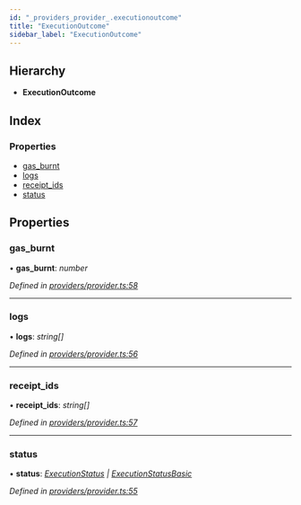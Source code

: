 ```yaml
---
id: "_providers_provider_.executionoutcome"
title: "ExecutionOutcome"
sidebar_label: "ExecutionOutcome"
---
```


## Hierarchy

* **ExecutionOutcome**

## Index

### Properties

* [gas_burnt](_providers_provider_.executionoutcome.md#gas_burnt)
* [logs](_providers_provider_.executionoutcome.md#logs)
* [receipt_ids](_providers_provider_.executionoutcome.md#receipt_ids)
* [status](_providers_provider_.executionoutcome.md#status)

## Properties

###  gas_burnt

• **gas_burnt**: *number*

*Defined in [providers/provider.ts:58](https://github.com/nearprotocol/nearlib/blob/2485e64/src.ts/providers/provider.ts#L58)*

___

###  logs

• **logs**: *string[]*

*Defined in [providers/provider.ts:56](https://github.com/nearprotocol/nearlib/blob/2485e64/src.ts/providers/provider.ts#L56)*

___

###  receipt_ids

• **receipt_ids**: *string[]*

*Defined in [providers/provider.ts:57](https://github.com/nearprotocol/nearlib/blob/2485e64/src.ts/providers/provider.ts#L57)*

___

###  status

• **status**: *[ExecutionStatus](_providers_provider_.executionstatus.md) | [ExecutionStatusBasic](../enums/_providers_provider_.executionstatusbasic.md)*

*Defined in [providers/provider.ts:55](https://github.com/nearprotocol/nearlib/blob/2485e64/src.ts/providers/provider.ts#L55)*
